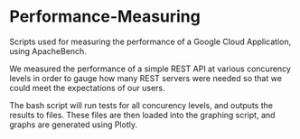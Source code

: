 # Performance-Measuring
Scripts used for measuring the performance of a Google Cloud Application, using ApacheBench. 

We measured the performance of a simple REST API at various concurency levels in order to gauge how many REST servers were needed so that we could meet the expectations of our users.

The bash script will run tests for all concurency levels, and outputs the results to files. These files are then loaded into the graphing script, and graphs are generated using Plotly.
